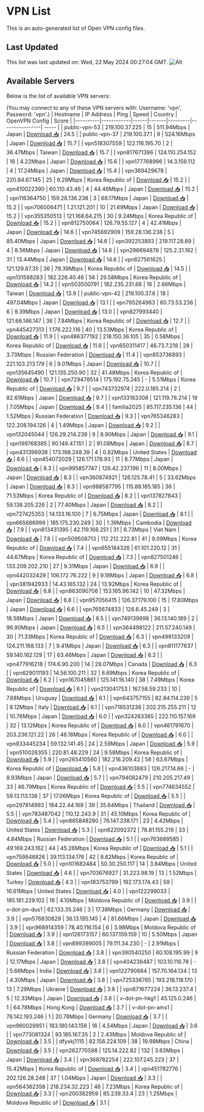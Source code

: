 # VPN List

This is an auto-generated list of Open VPN config files.

## Last Updated

This list was last updated on: Wed, 22 May 2024 00:27:04 GMT.
![Alt](https://repobeats.axiom.co/api/embed/186b98318ef1479477931607c1ad7d823f12451f.svg "Repobeats analytics image")

## Available Servers

Below is the list of available VPN servers:

(You may connect to any of these VPN servers with: Username: 'vpn', Password: 'vpn'.)
| Hostname | IP Address | Ping | Speed | Country | OpenVPN Config | Score |
|----------|------------|------|-------|---------|----------------| ----- |
| public-vpn-53 | 219.100.37.225 | 15 | 511.94Mbps | Japan | [Download 📥](./configs/server_0_JP.ovpn) | 24.5 |
| public-vpn-37 | 219.100.37.1 | 9 | 524.16Mbps | Japan | [Download 📥](./configs/server_1_JP.ovpn) | 15.7 |
| vpn518307559 | 122.116.195.70 | 2 | 36.47Mbps | Taiwan | [Download 📥](./configs/server_2_TW.ovpn) | 15.7 |
| vpn817671396 | 124.110.254.152 | 16 | 4.22Mbps | Japan | [Download 📥](./configs/server_3_JP.ovpn) | 15.6 |
| vpn177768996 | 14.3.159.112 | 4 | 17.24Mbps | Japan | [Download 📥](./configs/server_4_JP.ovpn) | 15.4 |
| vpn369429678 | 220.84.67.145 | 25 | 6.29Mbps | Korea Republic of | [Download 📥](./configs/server_5_KR.ovpn) | 15.2 |
| vpn410022390 | 60.110.43.46 | 4 | 44.46Mbps | Japan | [Download 📥](./configs/server_6_JP.ovpn) | 15.2 |
| vpn116364750 | 159.28.136.238 | 3 | 69.17Mbps | Japan | [Download 📥](./configs/server_7_JP.ovpn) | 15.2 |
| vpn706006471 | 1.21.121.201 | 10 | 21.69Mbps | Japan | [Download 📥](./configs/server_8_JP.ovpn) | 15.2 |
| vpn355350513 | 121.168.64.215 | 30 | 9.24Mbps | Korea Republic of | [Download 📥](./configs/server_9_KR.ovpn) | 15.2 |
| vpn812750064 | 126.79.55.127 | 4 | 42.41Mbps | Japan | [Download 📥](./configs/server_10_JP.ovpn) | 14.6 |
| vpn745692909 | 159.28.136.238 | 5 | 85.40Mbps | Japan | [Download 📥](./configs/server_11_JP.ovpn) | 14.6 |
| vpn392253893 | 219.117.28.89 | 4 | 8.56Mbps | Japan | [Download 📥](./configs/server_12_JP.ovpn) | 14.6 |
| vpn296694876 | 125.2.31.162 | 31 | 13.44Mbps | Japan | [Download 📥](./configs/server_13_JP.ovpn) | 14.6 |
| vpn827561625 | 121.129.87.35 | 36 | 79.39Mbps | Korea Republic of | [Download 📥](./configs/server_14_KR.ovpn) | 14.5 |
| vpn131588283 | 182.226.40.46 | 56 | 29.58Mbps | Korea Republic of | [Download 📥](./configs/server_15_KR.ovpn) | 14.2 |
| vpn503500791 | 182.235.231.66 | 16 | 2.66Mbps | Taiwan | [Download 📥](./configs/server_16_TW.ovpn) | 13.9 |
| public-vpn-42 | 219.100.37.6 | 18 | 497.04Mbps | Japan | [Download 📥](./configs/server_17_JP.ovpn) | 13.1 |
| vpn795264963 | 60.73.53.236 | 6 | 9.39Mbps | Japan | [Download 📥](./configs/server_18_JP.ovpn) | 13.0 |
| vpn827993440 | 121.66.146.147 | 36 | 7.84Mbps | Korea Republic of | [Download 📥](./configs/server_19_KR.ovpn) | 12.7 |
| vpn445427313 | 1.176.222.116 | 40 | 13.53Mbps | Korea Republic of | [Download 📥](./configs/server_20_KR.ovpn) | 11.9 |
| vpn486377192 | 218.150.36.105 | 35 | 0.58Mbps | Korea Republic of | [Download 📥](./configs/server_21_KR.ovpn) | 11.6 |
| vpn650311417 | 46.73.7.218 | 28 | 3.73Mbps | Russian Federation | [Download 📥](./configs/server_22_RU.ovpn) | 11.4 |
| vpn853736893 | 221.103.213.179 | 6 | 9.01Mbps | Japan | [Download 📥](./configs/server_23_JP.ovpn) | 10.7 |
| vpn135645490 | 121.135.250.90 | 32 | 41.48Mbps | Korea Republic of | [Download 📥](./configs/server_24_KR.ovpn) | 10.7 |
| vpn729478514 | 175.192.75.245 | - | 5.51Mbps | Korea Republic of | [Download 📥](./configs/server_25_KR.ovpn) | 9.7 |
| vpn743732974 | 222.0.185.214 | 2 | 82.61Mbps | Japan | [Download 📥](./configs/server_26_JP.ovpn) | 9.7 |
| vpn133163308 | 121.119.78.214 | 19 | 7.05Mbps | Japan | [Download 📥](./configs/server_27_JP.ovpn) | 9.4 |
| familia2025 | 85.117.235.136 | 44 | 1.52Mbps | Russian Federation | [Download 📥](./configs/server_28_RU.ovpn) | 9.3 |
| vpn765346283 | 122.208.194.126 | 4 | 1.49Mbps | Japan | [Download 📥](./configs/server_29_JP.ovpn) | 9.2 |
| vpn132045044 | 126.29.214.239 | 9 | 8.90Mbps | Japan | [Download 📥](./configs/server_30_JP.ovpn) | 9.1 |
| vpn199768385 | 90.149.47.151 | 2 | 91.08Mbps | Japan | [Download 📥](./configs/server_31_JP.ovpn) | 8.7 |
| vpn431396938 | 173.198.248.39 | 4 | 0.82Mbps | United States | [Download 📥](./configs/server_32_US.ovpn) | 8.6 |
| vpn454072029 | 126.171.178.93 | 11 | 8.77Mbps | Japan | [Download 📥](./configs/server_33_JP.ovpn) | 8.3 |
| vpn995857747 | 126.42.237.196 | 11 | 8.00Mbps | Japan | [Download 📥](./configs/server_34_JP.ovpn) | 8.3 |
| vpn360874921 | 126.125.78.41 | 5 | 33.62Mbps | Japan | [Download 📥](./configs/server_35_JP.ovpn) | 8.3 |
| vpn988587795 | 115.88.185.185 | 36 | 71.53Mbps | Korea Republic of | [Download 📥](./configs/server_36_KR.ovpn) | 8.2 |
| vpn137827843 | 59.138.205.226 | 2 | 77.40Mbps | Japan | [Download 📥](./configs/server_37_JP.ovpn) | 8.2 |
| vpn727425353 | 14.133.16.100 | 7 | 6.75Mbps | Japan | [Download 📥](./configs/server_38_JP.ovpn) | 8.1 |
| vpn665686999 | 185.175.230.249 | 30 | 1.39Mbps | Cambodia | [Download 📥](./configs/server_39_KH.ovpn) | 7.9 |
| vpn813431395 | 42.119.168.251 | 31 | 8.73Mbps | Viet Nam | [Download 📥](./configs/server_40_VN.ovpn) | 7.8 |
| vpn509508713 | 112.212.222.81 | 41 | 9.09Mbps | Korea Republic of | [Download 📥](./configs/server_41_KR.ovpn) | 7.4 |
| vpn655184326 | 61.101.220.12 | 31 | 44.67Mbps | Korea Republic of | [Download 📥](./configs/server_42_KR.ovpn) | 7.3 |
| vpn827501246 | 133.209.202.210 | 27 | 9.31Mbps | Japan | [Download 📥](./configs/server_43_JP.ovpn) | 6.9 |
| vpn442032429 | 106.172.76.222 | 9 | 9.18Mbps | Japan | [Download 📥](./configs/server_44_JP.ovpn) | 6.8 |
| vpn381942933 | 14.43.165.132 | 24 | 13.92Mbps | Korea Republic of | [Download 📥](./configs/server_45_KR.ovpn) | 6.8 |
| vpn863090706 | 153.165.96.142 | 10 | 47.32Mbps | Japan | [Download 📥](./configs/server_46_JP.ovpn) | 6.8 |
| vpn957056415 | 126.37.179.100 | 15 | 17.80Mbps | Japan | [Download 📥](./configs/server_47_JP.ovpn) | 6.6 |
| vpn765674833 | 126.6.45.249 | 3 | 18.58Mbps | Japan | [Download 📥](./configs/server_48_JP.ovpn) | 6.5 |
| vpn749139698 | 36.13.140.189 | 2 | 96.90Mbps | Japan | [Download 📥](./configs/server_49_JP.ovpn) | 6.5 |
| vpn364498122 | 211.57.240.149 | 30 | 71.33Mbps | Korea Republic of | [Download 📥](./configs/server_50_KR.ovpn) | 6.3 |
| vpn499133209 | 124.211.168.133 | 7 | 9.41Mbps | Japan | [Download 📥](./configs/server_51_JP.ovpn) | 6.3 |
| vpn811177637 | 59.140.162.129 | 17 | 63.46Mbps | Japan | [Download 📥](./configs/server_52_JP.ovpn) | 6.3 |
| vpn477916218 | 174.6.90.200 | 14 | 28.07Mbps | Canada | [Download 📥](./configs/server_53_CA.ovpn) | 6.3 |
| vpn629011193 | 14.56.100.211 | 32 | 8.69Mbps | Korea Republic of | [Download 📥](./configs/server_54_KR.ovpn) | 6.2 |
| vpn167045861 | 125.141.16.140 | 38 | 7.49Mbps | Korea Republic of | [Download 📥](./configs/server_55_KR.ovpn) | 6.1 |
| vpn213041753 | 167.58.59.233 | 10 | 7.68Mbps | Uruguay | [Download 📥](./configs/server_56_UY.ovpn) | 6.1 |
| vpn643757155 | 82.84.114.239 | 5 | 8.12Mbps | Italy | [Download 📥](./configs/server_57_IT.ovpn) | 6.1 |
| vpn716531236 | 202.215.255.211 | 12 | 10.76Mbps | Japan | [Download 📥](./configs/server_58_JP.ovpn) | 6.0 |
| vpn324263365 | 222.110.157.169 | 32 | 13.12Mbps | Korea Republic of | [Download 📥](./configs/server_59_KR.ovpn) | 6.0 |
| vpn461791670 | 203.236.121.22 | 26 | 46.18Mbps | Korea Republic of | [Download 📥](./configs/server_60_KR.ovpn) | 6.0 |
| vpn933445234 | 59.132.141.45 | 24 | 2.59Mbps | Japan | [Download 📥](./configs/server_61_JP.ovpn) | 5.9 |
| vpn510026355 | 220.81.48.229 | 24 | 9.58Mbps | Korea Republic of | [Download 📥](./configs/server_62_KR.ovpn) | 5.9 |
| vpn265410560 | 182.216.209.42 | 58 | 63.67Mbps | Korea Republic of | [Download 📥](./configs/server_63_KR.ovpn) | 5.8 |
| vpn436103883 | 126.217.14.66 | - | 8.93Mbps | Japan | [Download 📥](./configs/server_64_JP.ovpn) | 5.7 |
| vpn794082479 | 210.205.217.49 | 33 | 46.79Mbps | Korea Republic of | [Download 📥](./configs/server_65_KR.ovpn) | 5.5 |
| vpn774634552 | 59.13.113.136 | 37 | 17.06Mbps | Korea Republic of | [Download 📥](./configs/server_66_KR.ovpn) | 5.5 |
| vpn297814993 | 184.22.44.168 | 39 | 35.64Mbps | Thailand | [Download 📥](./configs/server_67_TH.ovpn) | 5.5 |
| vpn783487042 | 110.12.243.9 | 31 | 45.10Mbps | Korea Republic of | [Download 📥](./configs/server_68_KR.ovpn) | 5.4 |
| vpn865848280 | 76.147.238.171 | 23 | 4.42Mbps | United States | [Download 📥](./configs/server_69_US.ovpn) | 5.3 |
| vpn622092372 | 78.81.155.219 | 33 | 4.84Mbps | Russian Federation | [Download 📥](./configs/server_70_RU.ovpn) | 5.1 |
| vpn763689585 | 49.169.243.162 | 44 | 45.26Mbps | Korea Republic of | [Download 📥](./configs/server_71_KR.ovpn) | 5.1 |
| vpn759846826 | 39.113.134.176 | 42 | 8.62Mbps | Korea Republic of | [Download 📥](./configs/server_72_KR.ovpn) | 5.0 |
| vpn101682484 | 50.30.250.117 | 14 | 3.84Mbps | United States | [Download 📥](./configs/server_73_US.ovpn) | 4.6 |
| vpn703676927 | 31.223.98.19 | 13 | 1.52Mbps | Turkey | [Download 📥](./configs/server_74_TR.ovpn) | 4.3 |
| vpn183753799 | 192.173.174.43 | 59 | 16.61Mbps | United States | [Download 📥](./configs/server_75_US.ovpn) | 4.0 |
| vpn122299033 | 185.181.229.102 | 16 | 4.10Mbps | Moldova Republic of | [Download 📥](./configs/server_76_MD.ovpn) | 3.9 |
| v-dot-pn-dus1 | 62.133.35.246 | 3 | 17.38Mbps | Germany | [Download 📥](./configs/server_77_DE.ovpn) | 3.9 |
| vpn576830829 | 36.13.195.145 | 4 | 81.66Mbps | Japan | [Download 📥](./configs/server_78_JP.ovpn) | 3.9 |
| vpn968914359 | 78.40.116.154 | 6 | 3.98Mbps | Moldova Republic of | [Download 📥](./configs/server_79_MD.ovpn) | 3.9 |
| vpn126173157 | 60.137.159.159 | 10 | 5.50Mbps | Japan | [Download 📥](./configs/server_80_JP.ovpn) | 3.8 |
| vpn899399005 | 79.111.34.230 | - | 2.91Mbps | Russian Federation | [Download 📥](./configs/server_81_RU.ovpn) | 3.8 |
| vpn390540250 | 60.108.195.99 | 9 | 12.17Mbps | Japan | [Download 📥](./configs/server_82_JP.ovpn) | 3.8 |
| vpn404236487 | 103.10.116.78 | - | 5.66Mbps | India | [Download 📥](./configs/server_83_IN.ovpn) | 3.8 |
| vpn122790684 | 157.70.164.134 | 13 | 4.30Mbps | Japan | [Download 📥](./configs/server_84_JP.ovpn) | 3.8 |
| vpn725338765 | 193.218.118.170 | 13 | 7.29Mbps | Ukraine | [Download 📥](./configs/server_85_UA.ovpn) | 3.8 |
| vpn671677224 | 36.13.237.4 | 5 | 12.33Mbps | Japan | [Download 📥](./configs/server_86_JP.ovpn) | 3.8 |
| v-dot-pn-hkg1 | 45.125.0.246 | 1 | 64.78Mbps | Hong Kong | [Download 📥](./configs/server_87_HK.ovpn) | 3.7 |
| v-dot-pn-ams1 | 78.142.193.246 | 1 | 20.78Mbps | Germany | [Download 📥](./configs/server_88_DE.ovpn) | 3.7 |
| vpn960029951 | 183.180.143.156 | 16 | 4.54Mbps | Japan | [Download 📥](./configs/server_89_JP.ovpn) | 3.6 |
| vpn773081324 | 93.185.167.35 | 2 | 2.43Mbps | Moldova Republic of | [Download 📥](./configs/server_90_MD.ovpn) | 3.5 |
| dfyxkj1115 | 82.156.224.109 | 38 | 19.98Mbps | China | [Download 📥](./configs/server_91_CN.ovpn) | 3.5 |
| vpn262770598 | 125.14.222.82 | 132 | 3.63Mbps | Japan | [Download 📥](./configs/server_92_JP.ovpn) | 3.4 |
| vpn368782254 | 222.107.245.223 | 37 | 15.42Mbps | Korea Republic of | [Download 📥](./configs/server_93_KR.ovpn) | 3.4 |
| vpn451782776 | 202.126.28.248 | 37 | 1.04Mbps | Japan | [Download 📥](./configs/server_94_JP.ovpn) | 3.3 |
| vpn564362358 | 218.234.32.223 | 46 | 7.23Mbps | Korea Republic of | [Download 📥](./configs/server_95_KR.ovpn) | 3.3 |
| vpn200382959 | 85.239.33.4 | 23 | 1.25Mbps | Moldova Republic of | [Download 📥](./configs/server_96_MD.ovpn) | 3.1 |
